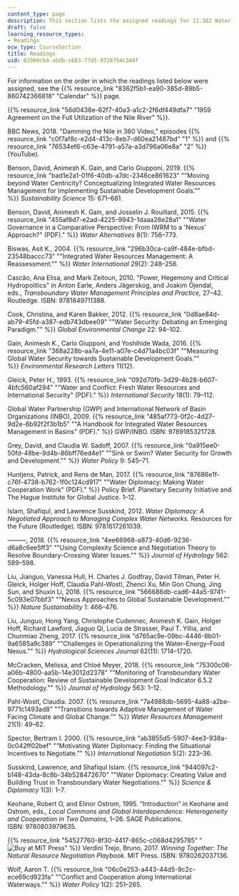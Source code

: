 ```yaml
---
content_type: page
description: This section lists the assigned readings for 11.382 Water Diplomacy.
draft: false
learning_resource_types:
- Readings
ocw_type: CourseSection
title: Readings
uid: 82960cb4-abdb-c683-77d5-9728754c344f
---
```

For information on the order in which the readings listed below were assigned, see the {{% resource_link "8362f5b1-ea90-385d-89b5-860742366818" "Calendar" %}} page.

{{% resource_link "56d0438e-62f7-40a3-a1c2-2f6df449dfa7" "1959 Agreement on the Full Utilization of the Nile River" %}}.

BBC News, 2018. "Damming the Nile in 360 Video," episodes {{% resource_link "c0f7af8c-e2d4-413c-8eb7-d60ea21487bd" "1" %}} and {{% resource_link "76534ef6-c63e-4791-a57a-a3d796a06e8a" "2" %}} (YouTube).

Benson, David, Animesh K. Gain, and Carlo Giupponi, 2019. {{% resource_link "bad1e2a1-01f6-40db-a7dc-2346ce861623" "\"Moving beyond Water Centricity? Conceptualizing Integrated Water Resources Management for Implementing Sustainable Development Goals.\"" %}} *Sustainability Science* 15: 671–681.

Benson, David, Animesh K. Gain, and Josselin J. Rouillard, 2015. {{% resource_link "455af8d7-e2ad-4225-9943-1daaa28e28a1" "\"Water Governance in a Comparative Perspective: From IWRM to a 'Nexus' Approach?\" (PDF)." %}} *Water Alternatives* 8(1): 756–773.

Biswas, Asit K., 2004. {{% resource_link "296b30ca-ca9f-484e-bfbd-23548baccc73" "\"Integrated Water Resources Management: A Reassessment.\"" %}} *Water International* 29(2): 248–256.

Cascão, Ana Elisa, and Mark Zeitoun, 2010. "Power, Hegemony and Critical Hydropolitics" in Anton Earle, Anders Jägerskog, and Joakim Öjendal, eds., *Transboundary Water Management Principles and Practice,* 27–42. Routledge. ISBN: 9781849711388.

Cook, Christina, and Karen Bakker, 2012. {{% resource_link "0d8ae84d-ab79-45fd-a387-edb743dbee09" "\"Water Security: Debating an Emerging Paradigm.\"" %}} *Global Environmental Change* 22: 94–102.

Gain, Animesh K., Carlo Giupponi, and Yoshihide Wada, 2016. {{% resource_link "368a228b-aa7a-4e11-a07e-c4d71a4bc03f" "\"Measuring Global Water Security towards Sustainable Development Goals.\"" %}} *Environmental Research Letters* 11(12). 

Gleick, Peter H., 1993. {{% resource_link "092d70fb-3d29-4b28-b607-4bfc560af294" "\"Water and Conflict: Fresh Water Resources and International Security\" (PDF)." %}} *International Security* 18(1): 79–112.

Global Water Partnership (GWP) and International Network of Basin Organizations (INBO), 2009. {{% resource_link "485af773-0f2c-4d27-9d2e-6b92f2f3b1b5" "\"A Handbook for Integrated Water Resources Management in Basins\" (PDF)." %}} GWP/INBO. ISBN: 9789185321728.

Grey, David, and Claudia W. Sadoff, 2007. {{% resource_link "0a915ee0-50fd-48be-9d4b-86bff76ed4e1" "\"Sink or Swim? Water Security for Growth and Development.\"" %}} *Water Policy* 9: 545–71.

Huntjens, Patrick, and Rens de Man, 2017. {{% resource_link "87686e1f-c76f-4738-b762-1f0c124cd917" "\"Water Diplomacy: Making Water Cooperation Work\" (PDF)." %}} Policy Brief. Planetary Security Initiative and The Hague Institute for Global Justice. 1–12.

Islam, Shafiqul, and Lawrence Susskind, 2012. *Water Diplomacy: A Negotiated Approach to Managing Complex Water Networks.* Resources for the Future (Routledge). ISBN: 9781617261039.

———, 2018. {{% resource_link "4ee66968-a873-40d6-9236-d6a8c6ee5ff3" "\"Using Complexity Science and Negotiation Theory to Resolve Boundary-Crossing Water Issues.\"" %}} *Journal of Hydrology* 562: 589–598.

Liu, Jianguo, Vanessa Hull, H. Charles J. Godfray, David Tilman, Peter H. Gleick, Holger Hoff, Claudia Pahl-Wostl, Zhenci Xu, Min Gon Chung, Jing Sun, and Shuxin Li, 2018. {{% resource_link "566686db-cad6-44a5-9741-5c093e07bbf3" "\"Nexus Approaches to Global Sustainable Development.\"" %}} *Nature Sustainability* 1: 466–476.

Liu, Junguo, Hong Yang, Christophe Cudennec, Animesh K. Gain, Holger Hoff, Richard Lawford, Jiaguo Qi, Lucia de Strasser, Paul T. Yillia, and Chunmiao Zheng, 2017. {{% resource_link "d765ac9e-09bc-4446-8b01-9a6585a9c389" "\"Challenges in Operationalizing the Water–Energy–Food Nexus.\"" %}} *Hydrological Sciences Journal* 62(11): 1714–1720.

McCracken, Melissa, and Chloé Meyer, 2018. {{% resource_link "75300c06-a06b-4800-aa5b-14e3012d2378" "\"Monitoring of Transboundary Water Cooperation: Review of Sustainable Development Goal Indicator 6.5.2 Methodology.\"" %}} *Journal of Hydrology* 563: 1–12.

Pahl-Wostl, Claudia. 2007. {{% resource_link "7a4988db-5695-4a88-a2be-9771c1493ad8" "“Transitions towards Adaptive Management of Water Facing Climate and Global Change.”" %}} *Water Resources Management* 21(1): 49–62.

Spector, Bertram I. 2000. {{% resource_link "ab3855d5-5907-4ee3-938a-0c042ff02bef" "“Motivating Water Diplomacy: Finding the Situational Incentives to Negotiate.”" %}} *International Negotiation* 5(2): 223–36.

Susskind, Lawrence, and Shafiqul Islam. {{% resource_link "944097c2-b148-43da-8c8b-34b528472670" "\"Water Diplomacy: Creating Value and Building Trust in Transboundary Water Negotiations.\"" %}} *Science & Diplomacy* 1(3): 1–7.

Keohane, Robert O, and Elinor Ostrom, 1995. “Introduction” in Keohane and Ostrom, eds., *Local Commons and Global Interdependence: Heterogeneity and Cooperation in Two Domains*, 1–26. SAGE Publications. ISBN: 9780803979635.

{{% resource_link "54527760-8f30-4417-865c-c068d4295785" "![Buy at MIT Press](/images/mp_logo.gif)" %}} Verdini Trejo, Bruno, 2017. *Winning Together: The Natural Resource Negotiation Playbook*. MIT Press. ISBN: 9780262037136.

Wolf, Aaron T. {{% resource_link "06c0e253-a443-44d5-9c2c-ece69cd923fa" "\"Conflict and Cooperation along International Waterways.\"" %}} *Water Policy* 1(2): 251–265.
